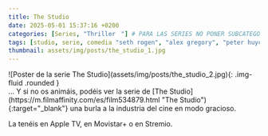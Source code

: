 ```yaml
---
title: The Studio
date: 2025-05-01 15:37:16 +0200
categories: [Series, "Thrillerㅤ"] # PARA LAS SERIES NO PONER SUBCATEGORÍA Y PARA LAS PELICULAS SOLO 1 (POR EJEMPLO [Peliculas, Thriller])
tags: [studio, serie, comedia "seth rogen", "alex gregory", "peter huyck", "evan goldberg"]
thumbnail: assets/img/posts/the_studio_1.jpg
---
```


<div class="row mb-4">
  <div class="col-md-5" markdown="1">
![Poster de la serie The Studio](assets/img/posts/the_studio_2.jpg){: .img-fluid .rounded }
  </div>
  <div class="col-md-7" markdown="1">
... Y si no os animáis, podéis ver la serie de [The Studio](https://m.filmaffinity.com/es/film534879.html "The Studio"){:target="_blank"} una burla a la industria del cine en modo gracioso.

La tenéis en Apple TV, en Movistar+ o en Stremio.
  </div>
</div>
